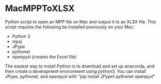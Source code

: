 # MacMPPToXLSX
Python script to open an MPP file on Mac and output it to an XLSX file.  This script requires the following be installed previously on your Mac:
+ Python 3
+ mpxj
+ JPype
+ pythonet
+ openpyxl (creates the Excel file)

The easiest way to install Python is to download and set up anaconda, and then create a development environment using python3.
You can install JPype, pythonet, and openpyxl with "pip install JPype1 pythonet openpyxl"


